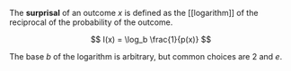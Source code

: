 The **surprisal** of an outcome $x$ is defined as the [[logarithm]] of the reciprocal of the probability of the outcome.

$$
I(x) = \log_b \frac{1}{p(x)}
$$

The base $b$ of the logarithm is arbitrary, but common choices are 2 and $e$.